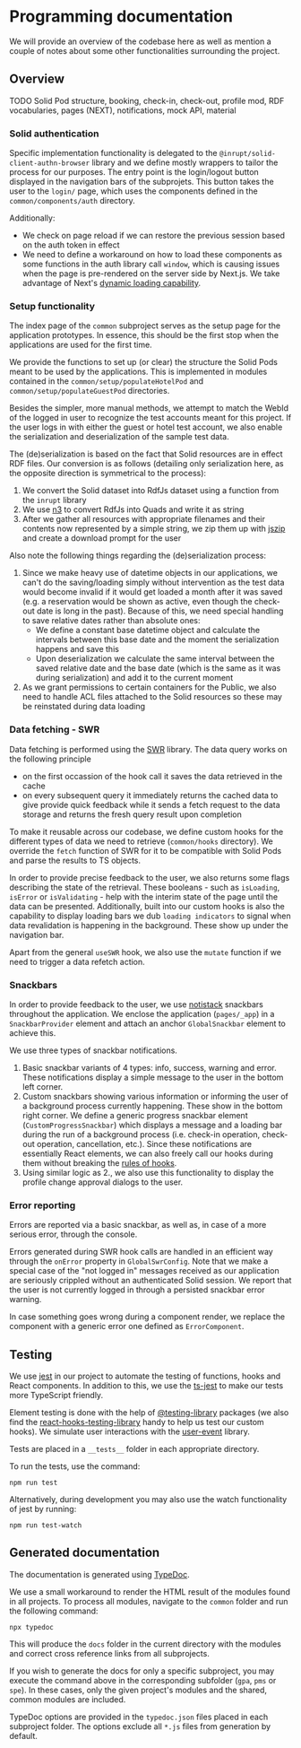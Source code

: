 # Programming documentation

We will provide an overview of the codebase here as well as mention a couple of notes about some other functionalities surrounding the project.

## Overview

TODO Solid Pod structure, booking, check-in, check-out, profile mod, RDF vocabularies,  pages (NEXT), notifications, mock API, material

### Solid authentication

Specific implementation functionality is delegated to the `@inrupt/solid-client-authn-browser` library and we define mostly wrappers to tailor the process for our purposes.
The entry point is the login/logout button displayed in the navigation bars of the subprojets. This button takes the user to the `login/` page, which uses the components defined in the `common/components/auth` directory. 

Additionally:
- We check on page reload if we can restore the previous session based on the auth token in effect
- We need to define a workaround on how to load these components as some functions in the auth library call `window`, which is causing issues when the page is pre-rendered on the server side by Next.js. We take advantage of Next's [dynamic loading capability](https://nextjs.org/docs/advanced-features/dynamic-import).

### Setup functionality

The index page of the `common` subproject serves as the setup page for the application prototypes. In essence, this should be the first stop when the applications are used for the first time.

We provide the functions to set up (or clear) the structure the Solid Pods meant to be used by the applications. This is implemented in modules contained in the `common/setup/populateHotelPod` and `common/setup/populateGuestPod` directories.

Besides the simpler, more manual methods, we attempt to match the WebId of the logged in user to recognize the test accounts meant for this project. If the user logs in with either the guest or hotel test account, we also enable the serialization and deserialization of the sample test data.

The (de)serialization is based on the fact that Solid resources are in effect RDF files. Our conversion is as follows (detailing only serialization here, as the opposite direction is symmetrical to the process):
1. We convert the Solid dataset into RdfJs dataset using a function from the `inrupt` library
2. We use [n3](https://github.com/rdfjs/N3.js/) to convert RdfJs into Quads and write it as string
3. After we gather all resources with appropriate filenames and their contents now represented by a simple string, we zip them up with [jszip](https://stuk.github.io/jszip/) and create a download prompt for the user

Also note the following things regarding the (de)serialization process:
1. Since we make heavy use of datetime objects in our applications, we can't do the saving/loading simply without intervention as the test data would become invalid if it would get loaded a month after it was saved (e.g. a reservation would be shown as active, even though the check-out date is long in the past). Because of this, we need special handling to save relative dates rather than absolute ones:
   - We define a constant base datetime object and calculate the intervals between this base date and the moment the serialization happens and save this
   - Upon deserialization we calculate the same interval between the saved relative date and the base date (which is the same as it was during serialization) and add it to the current moment
2. As we grant permissions to certain containers for the Public, we also need to handle ACL files attached to the Solid resources so these may be reinstated during data loading

### Data fetching - SWR

Data fetching is performed using the [SWR](https://swr.vercel.app/) library. The data query works on the following principle
- on the first occassion of the hook call it saves the data retrieved in the cache
- on every subsequent query it immediately returns the cached data to give provide quick feedback while it sends a fetch request to the data storage and returns the fresh query result upon completion

To make it reusable across our codebase, we define custom hooks for the different types of data we need to retrieve (`common/hooks` directory). We override the `fetch` function of SWR for it to be compatible with Solid Pods and parse the results to TS objects.

In order to provide precise feedback to the user, we also returns some flags describing the state of the retrieval. These booleans - such as `isLoading`, `isError` or `isValidating` - help with the interim state of the page until the data can be presented. Additionally, built into our custom hooks is also the capability to display loading bars we dub `loading indicators` to signal when data revalidation is happening in the background. These show up under the navigation bar.

Apart from the general `useSWR` hook, we also use the `mutate` function if we need to trigger a data refetch action.

### Snackbars

In order to provide feedback to the user, we use [notistack](https://github.com/iamhosseindhv/notistack) snackbars throughout the application. We enclose the application (`pages/_app`) in a `SnackbarProvider` element and attach an anchor `GlobalSnackbar` element to achieve this.

We use three types of snackbar notifications.

1. Basic snackbar variants of 4 types: info, success, warning and error. These notifications display a simple message to the user in the bottom left corner.
2. Custom snackbars showing various information or informing the user of a background process currently happening. These show in the bottom right corner. We define a generic progress snackbar element (`CustomProgressSnackbar`) which displays a message and a loading bar during the run of a background process (i.e. check-in operation, check-out operation, cancellation, etc.). Since these notifications are essentially React elements, we can also freely call our hooks during them without breaking the [rules of hooks](https://reactjs.org/docs/hooks-rules.html). 
3. Using similar logic as 2., we also use this functionality to display the profile change approval dialogs to the user.

### Error reporting

Errors are reported via a basic snackbar, as well as, in case of a more serious error, through the console.

Errors generated during SWR hook calls are handled in an efficient way through the `onError` property in `GlobalSwrConfig`. Note that we make a special case of the "not logged in" messages received as our application are seriously crippled without an authenticated Solid session. We report that the user is not currently logged in through a persisted snackbar error warning.

In case something goes wrong during a component render, we replace the component with a generic error one defined as `ErrorComponent`.


## Testing

We use [jest](https://jestjs.io/) in our project to automate the testing of functions, hooks and React components. In addition to this, we use the [ts-jest](https://github.com/kulshekhar/ts-jest) to make our tests more TypeScript friendly.

Element testing is done with the help of [@testing-library](https://testing-library.com/) packages (we also find the [react-hooks-testing-library](https://react-hooks-testing-library.com/) handy to help us test our custom hooks). We simulate user interactions with the [user-event](https://testing-library.com/docs/user-event/intro/) library.

Tests are placed in a `__tests__` folder in each appropriate directory.

To run the tests, use the command:
```
npm run test
```
Alternatively, during development you may also use the watch functionality of jest by running:
```
npm run test-watch
```


## Generated documentation

The documentation is generated using [TypeDoc](https://typedoc.org/).

We use a small workaround to render the HTML result of the modules found in all projects. To process all modules, navigate to the `common` folder and run the following command:
```
npx typedoc
```
This will produce the `docs` folder in the current directory with the modules and correct cross reference links from all subprojects.

If you wish to generate the docs for only a specific subproject, you may execute the command above in the corresponding subfolder (`gpa`, `pms` or `spe`). In these cases, only the given project's modules and the shared, common modules are included.

TypeDoc options are provided in the `typedoc.json` files placed in each subproject folder. The options exclude all `*.js` files from generation by default.